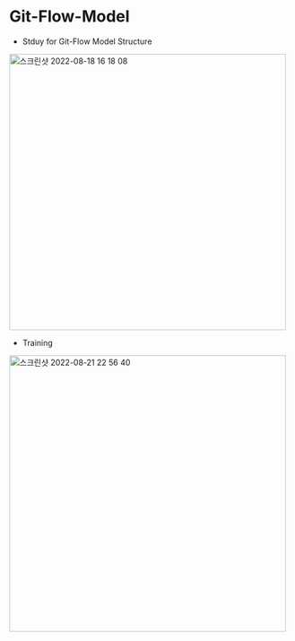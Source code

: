 # Git-Flow-Model 
- Stduy for Git-Flow Model Structure

<img width="493" alt="스크린샷 2022-08-18 16 18 08" src="https://user-images.githubusercontent.com/80456601/185797435-61e5b5ff-b299-45ed-8857-126fb72d9f84.png">

- Training 

<img width="493" alt="스크린샷 2022-08-21 22 56 40" src="https://user-images.githubusercontent.com/80456601/185797384-e960e243-40f3-4f5c-9d7f-9f9cfef61edf.png">

